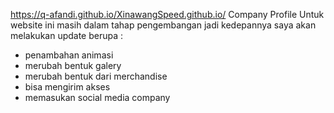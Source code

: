 https://q-afandi.github.io/XinawangSpeed.github.io/
Company Profile
Untuk website ini masih dalam tahap pengembangan jadi kedepannya saya akan melakukan update berupa :
- penambahan animasi
- merubah bentuk galery 
- merubah bentuk dari merchandise
- bisa mengirim akses 
- memasukan social media company
